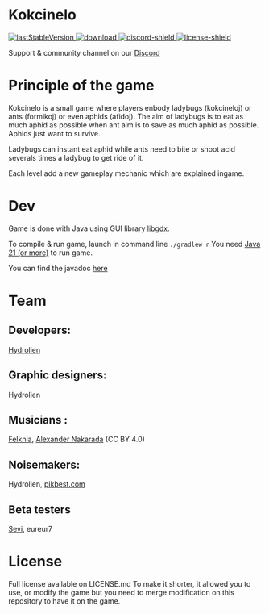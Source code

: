 # Kokcinelo

[discord-shield]: https://img.shields.io/discord/728592434577014825?label=discord
[discord-invite]: https://discord.gg/vqvfGzf
[doc]: https://formiko.fr/Kokcinelo/javadoc/index.html
[doc-shield]: https://img.shields.io/endpoint?
[lastStableVersion]: https://img.shields.io/github/v/release/HydrolienF/Kokcinelo
[download]: https://img.shields.io/github/downloads/HydrolienF/Kokcinelo/total
[downloadLink]: https://formiko.fr/kokcinelo
[license]: https://github.com/HydrolienF/Formiko/blob/master/LICENSE.md
[license-shield]: https://img.shields.io/badge/license-custom-49C2E3

[ ![lastStableVersion][] ][downloadLink]
[ ![download][] ][downloadLink]
[ ![discord-shield][] ][discord-invite]
[ ![license-shield][] ][license]
<!-- Currently badge data for doc is not done by github action -->
<!-- [ ![doc-shield][] ][doc] --> 

Support & community channel on our [Discord](https://discord.gg/vqvfGzf)

# Principle of the game
Kokcinelo is a small game where players enbody ladybugs (kokcineloj) or ants (formikoj) or even aphids (afidoj).
The aim of ladybugs is to eat as much aphid as possible when ant aim is to save as much aphid as possible. Aphids just want to survive.

Ladybugs can instant eat aphid while ants need to bite or shoot acid severals times a ladybug to get ride of it.

Each level add a new gameplay mechanic which are explained ingame.

# Dev
Game is done with Java using GUI library [libgdx](https://github.com/libgdx/libgdx).

To compile & run game, launch in command line ```./gradlew r```
You need [Java 21 (or more)](https://adoptium.net/temurin/releases/?version=21) to run game.

You can find the javadoc [here](https://formiko.fr/Kokcinelo/javadoc/)

# Team

## Developers: 
[Hydrolien](https://www.youtube.com/hydrolien)

## Graphic designers: 
Hydrolien

## Musicians :
[Felknia](https://www.youtube.com/FelkniaMusic), [Alexander Nakarada](https://www.serpentsoundstudios.com/official-releases) (CC BY 4.0)

## Noisemakers: 
Hydrolien, [pikbest.com](https://fr.pikbest.com/)

## Beta testers
[Sevi](https://github.com/sevi2000), eureur7

# License
Full license available on LICENSE.md To make it shorter, it allowed you to use, or modify the game but you need to merge modification on this repository to have it on the game.
